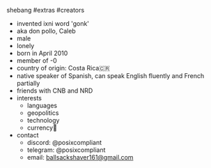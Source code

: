shebang
#extras  #creators 

- invented ixni word 'gonk'
- aka don pollo, Caleb
- male
- lonely
- born in April 2010
- member of -0
- country of origin: Costa Rica🇨🇷
- native speaker of Spanish, can speak English fluently and French partially
- friends with CNB and NRD
- interests
   - languages
   - geopolitics
   - technology
   - currency🤑
- contact
   - discord: @posixcompliant
   - telegram: @posixcompliant
   - email: ballsackshaver161@gmail.com